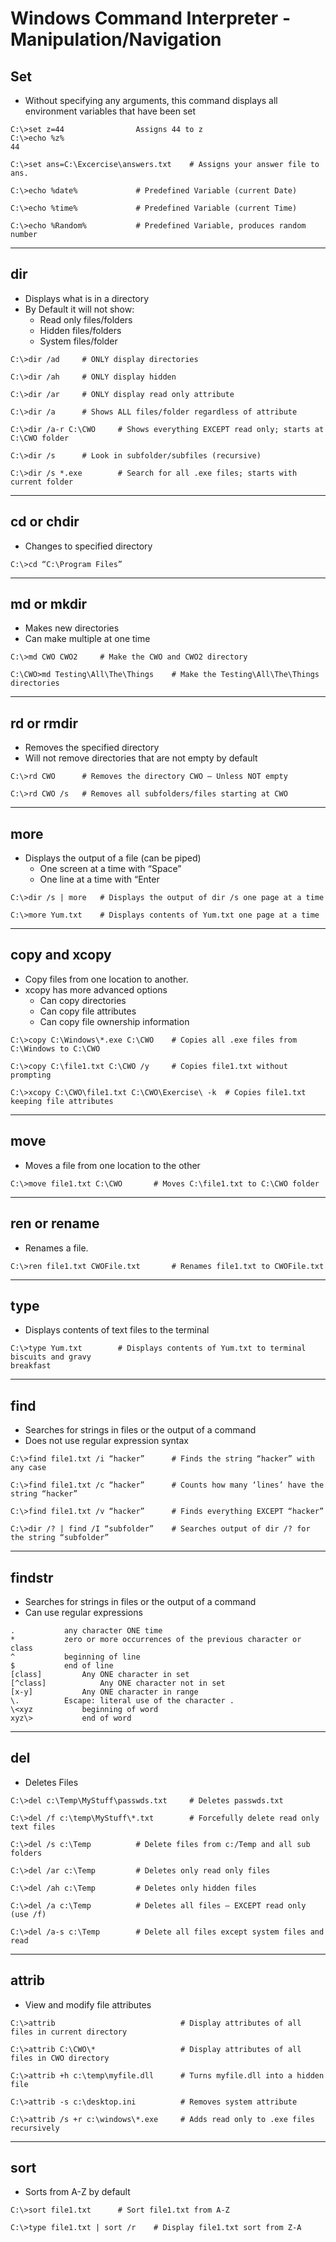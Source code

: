 # Windows Command Interpreter - Manipulation/Navigation

## **Set**

- Without specifying any arguments, this command displays all environment variables that have been set

```
C:\>set z=44				Assigns 44 to z
C:\>echo %z%
44

C:\>set ans=C:\Excercise\answers.txt	# Assigns your answer file to ans.

C:\>echo %date%				# Predefined Variable (current Date)

C:\>echo %time%				# Predefined Variable (current Time)

C:\>echo %Random%			# Predefined Variable, produces random number
```

---
## **dir**
- Displays what is in a directory
- By Default it will not show:
    - Read only files/folders
    - Hidden files/folders
    - System files/folder

```
C:\>dir /ad		# ONLY display directories

C:\>dir /ah		# ONLY display hidden

C:\>dir /ar		# ONLY display read only attribute

C:\>dir /a		# Shows ALL files/folder regardless of attribute

C:\>dir /a-r C:\CWO		# Shows everything EXCEPT read only; starts at C:\CWO folder

C:\>dir /s		# Look in subfolder/subfiles (recursive)

C:\>dir /s *.exe		# Search for all .exe files; starts with current folder
```
---
## **cd or chdir**

- Changes to specified directory

```
C:\>cd “C:\Program Files”
```

---
## **md or mkdir**

- Makes new directories
- Can make multiple at one time

```
C:\>md CWO CWO2     # Make the CWO and CWO2 directory 

C:\CWO>md Testing\All\The\Things    # Make the Testing\All\The\Things directories
```

---

## **rd or rmdir**

- Removes the specified directory
- Will not remove directories that are not empty by default

```
C:\>rd CWO		# Removes the directory CWO – Unless NOT empty

C:\>rd CWO /s	# Removes all subfolders/files starting at CWO
```

---

## **more**

- Displays the output of a file (can be piped)
    - One screen at a time with “Space” 
    - One line at a time with “Enter

```
C:\>dir /s | more	# Displays the output of dir /s one page at a time

C:\>more Yum.txt	# Displays contents of Yum.txt one page at a time
```

---

## **copy and xcopy**
- Copy files from one location to another.
- xcopy has more advanced options
    - Can copy directories
    - Can copy file attributes
    - Can copy file ownership information

```
C:\>copy C:\Windows\*.exe C:\CWO    # Copies all .exe files from C:\Windows to C:\CWO

C:\>copy C:\file1.txt C:\CWO /y		# Copies file1.txt without prompting

C:\>xcopy C:\CWO\file1.txt C:\CWO\Exercise\ -k 	# Copies file1.txt keeping file attributes
```

---

## **move**

- Moves a file from one location to the other

```
C:\>move file1.txt C:\CWO		# Moves C:\file1.txt to C:\CWO folder
```

---

## **ren or rename**

- Renames a file.

```
C:\>ren file1.txt CWOFile.txt		# Renames file1.txt to CWOFile.txt
```

---

## **type**

- Displays contents of text files to the terminal

```
C:\>type Yum.txt		# Displays contents of Yum.txt to terminal
biscuits and gravy
breakfast
```

---

## **find**

- Searches for strings in files or the output of a command
- Does not use regular expression syntax

```
C:\>find file1.txt /i “hacker”	    # Finds the string “hacker” with any case

C:\>find file1.txt /c “hacker”	    # Counts how many ‘lines’ have the string “hacker”

C:\>find file1.txt /v “hacker”	    # Finds everything EXCEPT “hacker”

C:\>dir /? | find /I “subfolder”	# Searches output of dir /? for the string “subfolder”
```

---

## **findstr**
- Searches for strings in files or the output of a command
- Can use regular expressions

```
.			any character ONE time
*			zero or more occurrences of the previous character or class
^			beginning of line
$			end of line
[class]			Any ONE character in set
[^class]			Any ONE character not in set
[x-y]			Any ONE character in range 
\.			Escape: literal use of the character .
\<xyz			beginning of word
xyz\>			end of word
```

---

## **del**

- Deletes Files

```
C:\>del c:\Temp\MyStuff\passwds.txt		# Deletes passwds.txt

C:\>del /f c:\temp\MyStuff\*.txt 		# Forcefully delete read only text files

C:\>del /s c:\Temp 			# Delete files from c:/Temp and all sub folders

C:\>del /ar c:\Temp 		# Deletes only read only files

C:\>del /ah c:\Temp 		# Deletes only hidden files

C:\>del /a c:\Temp 			# Deletes all files – EXCEPT read only (use /f)

C:\>del /a-s c:\Temp		# Delete all files except system files and read
```

---

## **attrib**

- View and modify file attributes

```
C:\>attrib 			                  # Display attributes of all files in current directory

C:\>attrib C:\CWO\*	                  # Display attributes of all files in CWO directory 

C:\>attrib +h c:\temp\myfile.dll 	  # Turns myfile.dll into a hidden file

C:\>attrib -s c:\desktop.ini 	      # Removes system attribute

C:\>attrib /s +r c:\windows\*.exe	  # Adds read only to .exe files recursively
```

---
## **sort**

- Sorts from A-Z by default

```
C:\>sort file1.txt		# Sort file1.txt from A-Z

C:\>type file1.txt | sort /r	# Display file1.txt sort from Z-A
```